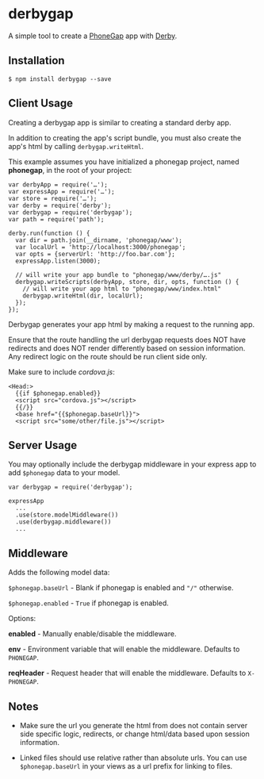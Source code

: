 derbygap
========

A simple tool to create a [PhoneGap](http://phonegap.com) app with [Derby](http://derbyjs.com).

Installation
------------

    $ npm install derbygap --save

Client Usage
------------

Creating a derbygap app is similar to creating a standard derby app.

In addition to creating the app's script bundle, you must also create
the app's html by calling `derbygap.writeHtml`.

This example assumes you have initialized a phonegap project, named **phonegap**,
in the root of your project:

    var derbyApp = require('…');
    var expressApp = require('…');
    var store = require('…');
    var derby = require('derby');
    var derbygap = require('derbygap');
    var path = require('path');

    derby.run(function () {
      var dir = path.join(__dirname, 'phonegap/www');
      var localUrl = 'http://localhost:3000/phonegap';
      var opts = {serverUrl: 'http://foo.bar.com'};
      expressApp.listen(3000);

      // will write your app bundle to "phonegap/www/derby/….js"
      derbygap.writeScripts(derbyApp, store, dir, opts, function () {
        // will write your app html to "phonegap/www/index.html"
        derbygap.writeHtml(dir, localUrl);
      });
    });

Derbygap generates your app html by making a request to the running app.

Ensure that the route handling the url derbygap requests does NOT have redirects and does NOT render differently based on session information. Any redirect logic on the route should be run client side only.

Make sure to include *cordova.js*:

    <Head:>
      {{if $phonegap.enabled}}
      <script src="cordova.js"></script>
      {{/}}
      <base href="{{$phonegap.baseUrl}}">
      <script src="some/other/file.js"></script>  

Server Usage
------------

You may optionally include the derbygap middleware in your express app
to add `$phonegap` data to your model.

    var derbygap = require('derbygap');

    expressApp
      ...
      .use(store.modelMiddleware())
      .use(derbygap.middleware())
      ...

Middleware
----------

Adds the following model data:

`$phonegap.baseUrl` - Blank if phonegap is enabled and `"/"` otherwise.

`$phonegap.enabled` - `True` if phonegap is enabled.

Options:

**enabled** - Manually enable/disable the middleware.

**env** - Environment variable that will enable the middleware. Defaults to `PHONEGAP`.

**reqHeader** - Request header that will enable the middleware. Defaults to `X-PHONEGAP`.

Notes
-----

* Make sure the url you generate the html from does not contain server side specific logic, redirects, or change html/data based upon session information.

* Linked files should use relative rather than absolute urls. You can use `$phonegap.baseUrl` in your views as a url prefix for linking to files.
